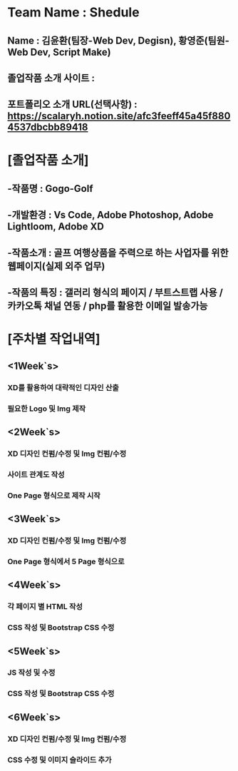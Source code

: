 # Team Name : Shedule
## Name : 김윤환(팀장-Web Dev, Degisn), 황영준(팀원-Web Dev, Script Make)
## 졸업작품 소개 사이트 : 
## 포트폴리오 소개 URL(선택사항) : https://scalaryh.notion.site/afc3feeff45a45f8804537dbcbb89418

# [졸업작품 소개]
## -작품명 : Gogo-Golf
## -개발환경 : Vs Code, Adobe Photoshop, Adobe Lightloom, Adobe XD
## -작품소개 : 골프 여행상품을 주력으로 하는 사업자를 위한 웹페이지(실제 외주 업무)
## -작품의 특징 : 갤러리 형식의 페이지 / 부트스트랩 사용 / 카카오톡 채널 연동 / php를 활용한 이메일 발송가능

# [주차별 작업내역]
## <1Week`s>
### XD를 활용하여 대략적인 디자인 산출
### 필요한 Logo 및 Img 제작

## <2Week`s>
### XD 디자인 컨펌/수정 및 Img 컨펌/수정 
### 사이트 관계도 작성
### One Page 형식으로 제작 시작

## <3Week`s>
### XD 디자인 컨펌/수정 및 Img 컨펌/수정 
### One Page 형식에서 5 Page 형식으로 

## <4Week`s>
### 각 페이지 별 HTML 작성
### CSS 작성 및 Bootstrap CSS 수정

## <5Week`s>
### JS 작성 및 수정
### CSS 작성 및 Bootstrap CSS 수정

## <6Week`s>
### XD 디자인 컨펌/수정 및 Img 컨펌/수정 
### CSS 수정 및 이미지 슬라이드 추가
